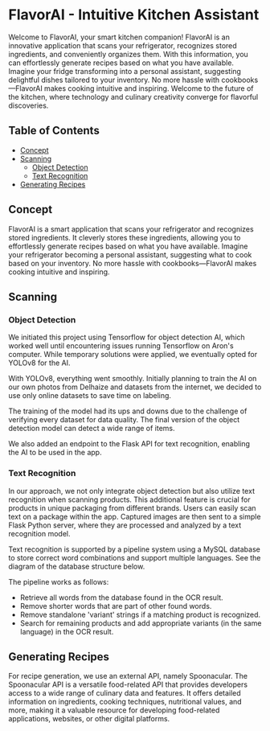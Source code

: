 # FlavorAI - Intuitive Kitchen Assistant

Welcome to FlavorAI, your smart kitchen companion! FlavorAI is an innovative application that scans your refrigerator, recognizes stored ingredients, and conveniently organizes them. With this information, you can effortlessly generate recipes based on what you have available. Imagine your fridge transforming into a personal assistant, suggesting delightful dishes tailored to your inventory. No more hassle with cookbooks—FlavorAI makes cooking intuitive and inspiring. Welcome to the future of the kitchen, where technology and culinary creativity converge for flavorful discoveries.

## Table of Contents
- [Concept](#concept)
- [Scanning](#scanning)
    - [Object Detection](#object-detection)
    - [Text Recognition](#text-recognition)
- [Generating Recipes](#generating-recipes)

## Concept

FlavorAI is a smart application that scans your refrigerator and recognizes stored ingredients. It cleverly stores these ingredients, allowing you to effortlessly generate recipes based on what you have available. Imagine your refrigerator becoming a personal assistant, suggesting what to cook based on your inventory. No more hassle with cookbooks—FlavorAI makes cooking intuitive and inspiring.

## Scanning

### Object Detection

We initiated this project using Tensorflow for object detection AI, which worked well until encountering issues running Tensorflow on Aron's computer. While temporary solutions were applied, we eventually opted for YOLOv8 for the AI.

With YOLOv8, everything went smoothly. Initially planning to train the AI on our own photos from Delhaize and datasets from the internet, we decided to use only online datasets to save time on labeling.

The training of the model had its ups and downs due to the challenge of verifying every dataset for data quality. The final version of the object detection model can detect a wide range of items.

We also added an endpoint to the Flask API for text recognition, enabling the AI to be used in the app.

### Text Recognition

In our approach, we not only integrate object detection but also utilize text recognition when scanning products. This additional feature is crucial for products in unique packaging from different brands. Users can easily scan text on a package within the app. Captured images are then sent to a simple Flask Python server, where they are processed and analyzed by a text recognition model.

Text recognition is supported by a pipeline system using a MySQL database to store correct word combinations and support multiple languages. See the diagram of the database structure below.

The pipeline works as follows:
- Retrieve all words from the database found in the OCR result.
- Remove shorter words that are part of other found words.
- Remove standalone 'variant' strings if a matching product is recognized.
- Search for remaining products and add appropriate variants (in the same language) in the OCR result.

## Generating Recipes

For recipe generation, we use an external API, namely Spoonacular. The Spoonacular API is a versatile food-related API that provides developers access to a wide range of culinary data and features. It offers detailed information on ingredients, cooking techniques, nutritional values, and more, making it a valuable resource for developing food-related applications, websites, or other digital platforms.
